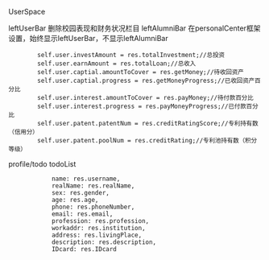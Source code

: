 UserSpace

leftUserBar
删除校园表现和财务状况栏目
leftAlumniBar
在personalCenter框架设置，始终显示leftUserBar，不显示leftAlumniBar


            self.user.investAmount = res.totalInvestment;//总投资
            self.user.earnAmount = res.totalLoan;//总收入
            self.user.captial.amountToCover = res.getMoney;//待收回资产
            self.user.captial.progress = res.getMoneyProgress;//已收回资产百分比
            self.user.interest.amountToCover = res.payMoney;//待付款百分比
            self.user.interest.progress = res.payMoneyProgress;//已付款百分比
            self.user.patent.patentNum = res.creditRatingScore;//专利持有数（信用分）
            self.user.patent.poolNum = res.creditRating;//专利池持有数（积分等级）
            

profile/todo todoList


                name: res.username,
                realName: res.realName,
                sex: res.gender,
                age: res.age,
                phone: res.phoneNumber,
                email: res.email,
                profession: res.profession,
                workaddr: res.institution,
                address: res.livingPlace,
                description: res.description,
                IDcard: res.IDcard
